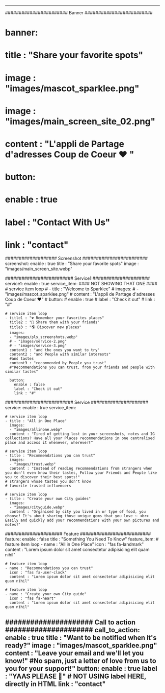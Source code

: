 ---


####################### Banner #########################
# banner:
#  title : "Share your favorite spots"
#  image : "images/mascot_sparklee.png"
#  image : "images/main_screen_site_02.png"
#  content : "L'appli de Partage d'adresses Coup de Coeur ♥ "
#  button:
#    enable : true
#    label : "Contact With Us"
#    link : "contact"

################### Screenshot ########################
screenshot:
  enable : true
  title : "Share your favorite spots"
  image : "images/main_screen_site.webp"


######################### Service1 #####################
service1:
  enable : true
  service_item:
    #### NOT SHOWING THAT ONE ####
    # service item loop
    # - title : "Welcome to Sparklee"
    #  images:
    #  - "images/mascot_sparklee.png"
    #  content : "L'appli de Partage d'adresses Coup de Coeur ♥"
    #  button:
    #    enable : true
    #    label : "Check it out"
    #    link : "#"

    # service item loop
    - title1 : "❤️ Remember your favorites places"
      title2 : "👭 Share them with your friends"
      title3 : "🌎 Discover new places"
      images:
      - "images/pls_screenshots.webp"
      # - "images/service-2.png"
      # - "images/service-3.png"
      content1 : "and the ones you want to try"
      content2 : "and People with similar interests"
      #and tastes
      content3 : "recommended by People you trust"
      #"Recommendations you can trust, from your friends and people with similar tastes"

      button:
        enable : false
        label : "Check it out"
        link : "#"

######################### Service #####################
service:
  enable : true
  service_item:

    # service item loop
    - title : "All in One Place"
      images:
      - "images/allinone.webp"
      content : "Tired of getting lost in your screenshots, notes and IG collections? Have all your Places recommendations in one centralised place and access it whenever, wherever!"

    # service item loop
    - title : "Recommendations you can trust"
      images:
      - "images/trust.webp"
      content : "Instead of reading recommendations from strangers when you don't even know their tastes, Follow your Friends and People like you to discover their best spots!"
    # strangers whose tastes you don't know
    # favorite trusted influencers

    # service item loop
    - title : "Create your own City guides"
      images:
      - "images/cityguide.webp"
      content : "Organised by city you lived in or type of food, you choose! It's about sharing those unique gems that you love ✨ <br> Easily and quickly add your recommendations with your own pictures and notes!"


##################### Feature ##########################
feature:
  enable : false
  title : "Something You Need To Know"
  feature_item:
    # feature item loop
    - name : "All in One Place"
      icon : "fas fa-landmark"
      content : "Lorem ipsum dolor sit amet consectetur adipisicing elit quam nihil"
      
    # feature item loop
    - name : "Recommendations you can trust"
      icon : "fas fa-user-clock"
      content : "Lorem ipsum dolor sit amet consectetur adipisicing elit quam nihil"
      
    # feature item loop
    - name : "Create your own City guide"
      icon : "fas fa-heart"
      content : "Lorem ipsum dolor sit amet consectetur adipisicing elit quam nihil"
      

##################### Call to action #####################
call_to_action:
  enable : true
  title : "Want to be notified when it's ready?"
  image : "images/mascot_sparklee.png"
  content : "Leave your email and we'll let you know!"
  #No spam, just a letter of love from us to you for your support!"
  button:
    enable : true
    label : "YAAS PLEASE 🙌"
    # NOT USING label HERE, directly in HTML
    link : "contact"
---